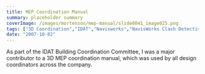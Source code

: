 ```yaml
---
title: MEP Coordination Manual
summary: placeholder summary
coverImage: /images/mortenson/mep-manual/slide0041_image025.png
tags: ["3D Coordination","IDAT","Navisworks","NavisWorks Clash Detective"]
date: "2007-10-02"
---
```


As part of the IDAT Building Coordination Committee, I was a major contributor to a 3D MEP coordination manual, which was used by all design coordinators across the company.
